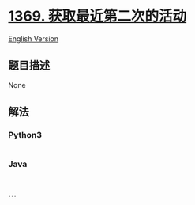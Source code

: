 # [1369. 获取最近第二次的活动](https://leetcode-cn.com/problems/get-the-second-most-recent-activity)

[English Version](/solution/1300-1399/1369.Get%20the%20Second%20Most%20Recent%20Activity/README_EN.md)

## 题目描述

<!-- 这里写题目描述 -->

None

## 解法

<!-- 这里可写通用的实现逻辑 -->

<!-- tabs:start -->

### **Python3**

<!-- 这里可写当前语言的特殊实现逻辑 -->

```python

```

### **Java**

<!-- 这里可写当前语言的特殊实现逻辑 -->

```java

```

### **...**

```

```

<!-- tabs:end -->
